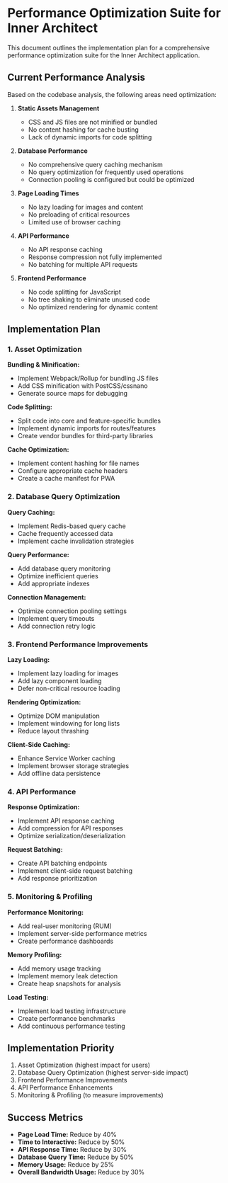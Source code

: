 # Performance Optimization Suite for Inner Architect

This document outlines the implementation plan for a comprehensive performance optimization suite for the Inner Architect application.

## Current Performance Analysis

Based on the codebase analysis, the following areas need optimization:

1. **Static Assets Management**
   - CSS and JS files are not minified or bundled
   - No content hashing for cache busting
   - Lack of dynamic imports for code splitting

2. **Database Performance**
   - No comprehensive query caching mechanism
   - No query optimization for frequently used operations
   - Connection pooling is configured but could be optimized

3. **Page Loading Times**
   - No lazy loading for images and content
   - No preloading of critical resources
   - Limited use of browser caching

4. **API Performance**
   - No API response caching
   - Response compression not fully implemented
   - No batching for multiple API requests

5. **Frontend Performance**
   - No code splitting for JavaScript
   - No tree shaking to eliminate unused code
   - No optimized rendering for dynamic content

## Implementation Plan

### 1. Asset Optimization

**Bundling & Minification:**
- Implement Webpack/Rollup for bundling JS files
- Add CSS minification with PostCSS/cssnano
- Generate source maps for debugging

**Code Splitting:**
- Split code into core and feature-specific bundles
- Implement dynamic imports for routes/features
- Create vendor bundles for third-party libraries

**Cache Optimization:**
- Implement content hashing for file names
- Configure appropriate cache headers
- Create a cache manifest for PWA

### 2. Database Query Optimization

**Query Caching:**
- Implement Redis-based query cache
- Cache frequently accessed data
- Implement cache invalidation strategies

**Query Performance:**
- Add database query monitoring
- Optimize inefficient queries
- Add appropriate indexes

**Connection Management:**
- Optimize connection pooling settings
- Implement query timeouts
- Add connection retry logic

### 3. Frontend Performance Improvements

**Lazy Loading:**
- Implement lazy loading for images
- Add lazy component loading
- Defer non-critical resource loading

**Rendering Optimization:**
- Optimize DOM manipulation
- Implement windowing for long lists
- Reduce layout thrashing

**Client-Side Caching:**
- Enhance Service Worker caching
- Implement browser storage strategies
- Add offline data persistence

### 4. API Performance

**Response Optimization:**
- Implement API response caching
- Add compression for API responses
- Optimize serialization/deserialization

**Request Batching:**
- Create API batching endpoints
- Implement client-side request batching
- Add response prioritization

### 5. Monitoring & Profiling

**Performance Monitoring:**
- Add real-user monitoring (RUM)
- Implement server-side performance metrics
- Create performance dashboards

**Memory Profiling:**
- Add memory usage tracking
- Implement memory leak detection
- Create heap snapshots for analysis

**Load Testing:**
- Implement load testing infrastructure
- Create performance benchmarks
- Add continuous performance testing

## Implementation Priority

1. Asset Optimization (highest impact for users)
2. Database Query Optimization (highest server-side impact)
3. Frontend Performance Improvements
4. API Performance Enhancements
5. Monitoring & Profiling (to measure improvements)

## Success Metrics

- **Page Load Time:** Reduce by 40%
- **Time to Interactive:** Reduce by 50%
- **API Response Time:** Reduce by 30%
- **Database Query Time:** Reduce by 50%
- **Memory Usage:** Reduce by 25%
- **Overall Bandwidth Usage:** Reduce by 30%
